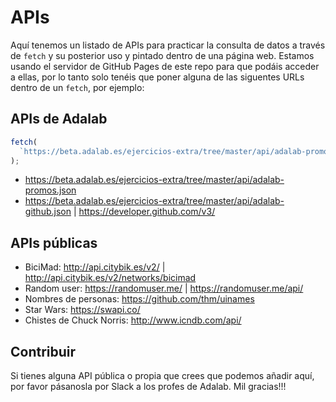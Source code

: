# APIs

Aquí tenemos un listado de APIs para practicar la consulta de datos a través de `fetch` y su posterior uso y pintado dentro de una página web. Estamos usando el servidor de GitHub Pages de este repo para que podáis acceder a ellas, por lo tanto solo tenéis que poner alguna de las siguentes URLs dentro de un `fetch`, por ejemplo:

## APIs de Adalab

```js
fetch(
  `https://beta.adalab.es/ejercicios-extra/tree/master/api/adalab-promos.json`
);
```

- https://beta.adalab.es/ejercicios-extra/tree/master/api/adalab-promos.json
- https://beta.adalab.es/ejercicios-extra/tree/master/api/adalab-github.json | https://developer.github.com/v3/

## APIs públicas

- BiciMad: http://api.citybik.es/v2/ | http://api.citybik.es/v2/networks/bicimad
- Random user: https://randomuser.me/ | https://randomuser.me/api/
- Nombres de personas: https://github.com/thm/uinames
- Star Wars: https://swapi.co/
- Chistes de Chuck Norris: http://www.icndb.com/api/

## Contribuir

Si tienes alguna API pública o propia que crees que podemos añadir aquí, por favor pásanosla por Slack a los profes de Adalab. Mil gracias!!!
